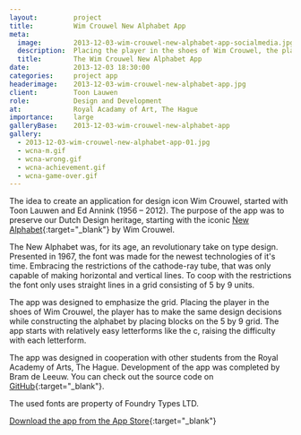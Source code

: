 ```yaml
---
layout:         project
title:          Wim Crouwel New Alphabet App
meta:
  image:        2013-12-03-wim-crouwel-new-alphabet-app-socialmedia.jpg
  description:  Placing the player in the shoes of Wim Crouwel, the player has to make the same design decisions while constructing the alphabet by placing blocks on the 5 by 9 grid.
  title:        The Wim Crouwel New Alphabet App
date:           2013-12-03 18:30:00
categories:     project app
headerimage:    2013-12-03-wim-crouwel-new-alphabet-app.jpg
client:         Toon Lauwen
role:           Design and Development
at:             Royal Acadamy of Art, The Hague
importance:     large
galleryBase:    2013-12-03-wim-crouwel-new-alphabet-app
gallery:
  - 2013-12-03-wim-crouwel-new-alphabet-app-01.jpg
  - wcna-m.gif
  - wcna-wrong.gif
  - wcna-achievement.gif
  - wcna-game-over.gif
---
```


The idea to create an application for design icon Wim Crouwel, started with Toon Lauwen and Ed Annink (1956 – 2012). The purpose of the app was to preserve our Dutch Design heritage, starting with the iconic [New Alphabet][newAlphabet]{:target="_blank"} by Wim Crouwel.

The New Alphabet was, for its age, an revolutionary take on type design. Presented in 1967, the font was made for the newest technologies of it's time. Embracing the restrictions of the cathode-ray tube, that was only capable of making horizontal and vertical lines. To coop with the restrictions the font only uses straight lines in a grid consisting of 5 by 9 units.

The app was designed to emphasize the grid. Placing the player in the shoes of Wim Crouwel, the player has to make the same design decisions while constructing the alphabet by placing blocks on the 5 by 9 grid. The app starts with relatively easy letterforms like the c, raising the difficulty with each letterform. 

The app was designed in cooperation with other students from the Royal Academy of Arts, The Hague. Development of the app was completed by Bram de Leeuw. You can check out the source code on [GitHub][github]{:target="_blank"}.

The used fonts are property of Foundry Types LTD.



[Download the app from the App Store][appStore]{:target="_blank"}

[appStore]: https://itunes.apple.com/app/wcna/id764999929 "Download de app"
[newAlphabet]: http://wikipedia.org/wiki/New_Alphabet "Information on the New Alphabet"
[github]: https://github.com/TheBnl/WCNA "WCNA App Source Code"